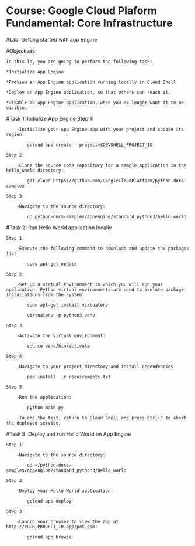 # Course: Google Cloud Plaform Fundamental:  Core Infrastructure

#Lab: Getting started with app engine

#Objectives: 

    In this la, you are going to perform the following task:
 
    *Initialize App Engine.

    *Preview an App Engine application running locally in Cloud Shell.

    *Deploy an App Engine application, so that others can reach it.

    *Disable an App Engine application, when you no longer want it to be visible.

#Task 1: Initialize App Engine
    Step 1:
	
        -Initialize your App Engine app with your project and choose its region:
		
		    gcloud app create --project=$DEVSHELL_PROJECT_ID
		
	Step 2:
	
	    -Clone the source code repository for a sample application in the hello_world directory:
        
		    git clone https://github.com/GoogleCloudPlatform/python-docs-samples
		
    Step 3:
	    
		-Navigate to the source directory:
		
		    cd python-docs-samples/appengine/standard_python3/hello_world
			
#Task 2: Run Hello World application locally

    Step 1:

        -Execute the following command to download and update the packages list:	
        
            sudo apt-get update
			
    Step 2:
	
	    -Set up a virtual environment in which you will run your application. Python virtual environments are used to isolate package installations from the system:
		
		    sudo apt-get install virtualenv
			
			virtualenv -p python3 venv
			
	Step 3:
	
	    -Activate the virtual environment:
	
	        source venv/bin/activate
			
	Step 4:		
			
		-Navigate to your project directory and install dependencies
		
		    pip install  -r requirements.txt
	
	Step 5:

        -Run the application:

            python main.py

		-To end the test, return to Cloud Shell and press Ctrl+C to abort the deployed service.	
		
#Task 3: Deploy and run Hello World on App Engine

    Step 1:
	
	    -Navigate to the source directory:
		
		    cd ~/python-docs-samples/appengine/standard_python3/hello_world
			 
	Step 2:
	 
	    -Deploy your Hello World application:
		 
		    gcloud app deploy
			
	Step 3:
	
	    -Launch your browser to view the app at http://YOUR_PROJECT_ID.appspot.com:
		
		    gcloud app browse
		    